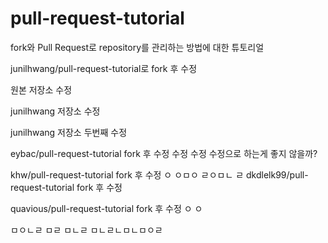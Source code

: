# pull-request-tutorial
fork와 Pull Request로 repository를 관리하는 방법에 대한 튜토리얼

junilhwang/pull-request-tutorial로 fork 후 수정

원본 저장소 수정

junilhwang 저장소 수정

junilhwang 저장소 두번째 수정

eybac/pull-request-tutorial fork 후 수정 수정 수정 수정으로 하는게 좋지 않을까?

khw/pull-request-tutorial fork 후 수정
 ㅇ ㅇㅁㅇ ㄹㅇㅁㄴ ㄹ
dkdlelk99/pull-request-tutorial fork 후 수정

quavious/pull-request-tutorial fork 후 수정 ㅇ ㅇ


ㅁㅇㄴㄹ
ㅁㄹ
ㅁㄴㄹ
ㅁㄴㄹㄴㅁㄴㅁㅇㄹ
